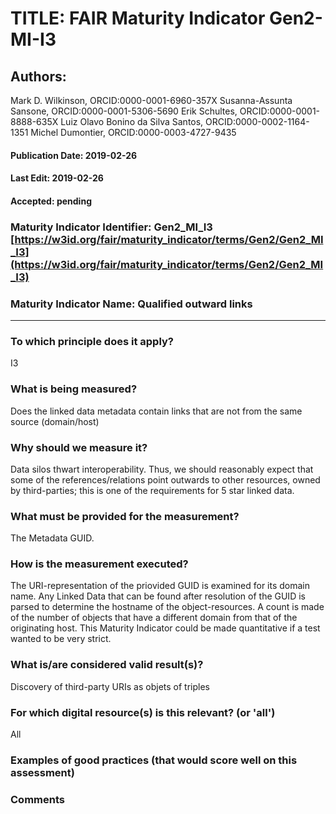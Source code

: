 # TITLE:  FAIR Maturity Indicator Gen2-MI-I3

## Authors: 
Mark D. Wilkinson, ORCID:0000-0001-6960-357X
Susanna-Assunta Sansone, ORCID:0000-0001-5306-5690
Erik Schultes, ORCID:0000-0001-8888-635X
Luiz Olavo Bonino da Silva Santos, ORCID:0000-0002-1164-1351
Michel Dumontier, ORCID:0000-0003-4727-9435

#### Publication Date: 2019-02-26
#### Last Edit: 2019-02-26
#### Accepted: pending


### Maturity Indicator Identifier: Gen2_MI_I3 [https://w3id.org/fair/maturity_indicator/terms/Gen2/Gen2_MI_I3](https://w3id.org/fair/maturity_indicator/terms/Gen2/Gen2_MI_I3)

### Maturity Indicator Name:   Qualified outward links

----

### To which principle does it apply?
I3

### What is being measured?
Does the linked data metadata contain links that are not from the same source (domain/host)

### Why should we measure it?
Data silos thwart interoperability. Thus, we should reasonably expect that some of the references/relations point outwards to other resources, owned by third-parties; this is one of the requirements for 5 star linked data.

### What must be provided for the measurement?
The Metadata GUID.


### How is the measurement executed?
The URI-representation of the priovided GUID is examined for its domain name.
Any Linked Data that can be found after resolution of the GUID is parsed
to determine the hostname of the object-resources.  A count is made of the number of objects
that have a different domain from that of the originating host.  This Maturity Indicator could be made quantitative
if a test wanted to be very strict.


### What is/are considered valid result(s)?
Discovery of third-party URIs as objets of triples

### For which digital resource(s) is this relevant? (or 'all')
All

### Examples of good practices (that would score well on this assessment)


### Comments
